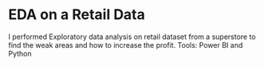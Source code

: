 # EDA on a Retail Data
I performed Exploratory data analysis on retail dataset from a superstore to find the weak areas and how to increase the profit.
Tools: Power BI and Python
